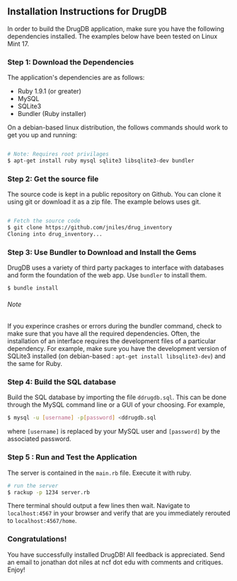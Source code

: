## Installation Instructions for DrugDB

In order to build the DrugDB application, make sure you have the following
dependencies installed.  The examples below have been tested on Linux Mint 17.

### Step 1: Download the Dependencies
The application's dependencies are as follows:
- Ruby 1.9.1 (or greater)
- MySQL
- SQLite3
- Bundler (Ruby installer)

On a debian-based linux distribution, the follows commands should work to get
you up and running:
```bash

# Note: Requires root privilages
$ apt-get install ruby mysql sqlite3 libsqlite3-dev bundler
```

### Step 2: Get the source file
The source code is kept in a public repository on Github.  You can clone it using
git or download it as a zip file.  The example belows uses git.

```bash

# Fetch the source code
$ git clone https://github.com/jniles/drug_inventory
Cloning into drug_inventory...
```
### Step 3: Use Bundler to Download and Install the Gems
DrugDB uses a variety of third party packages to interface with databases
and form the foundation of the web app.  Use `bundler` to install them.

```bash
$ bundle install
```
###### Note
If you experince crashes or errors during the bundler command, check to make
sure that you have all the required dependencies.  Often, the installation of
an interface requires the development files of a particular dependency.  For example,
make sure you have the development version of SQLite3 installed (on debian-based : 
`apt-get install libsqlite3-dev`) and the same for Ruby.


### Step 4: Build the SQL database
Build the SQL database by importing the file `ddrugdb.sql`.  This can be done through
the MySQL command line or a GUI of your choosing.  For example,

```bash
$ mysql -u [username] -p[password] <ddrugdb.sql
```
where `[username]` is replaced by your MySQL user and `[password]` by the associated password.

### Step 5 : Run and Test the Application
The server is contained in the `main.rb` file.  Execute it with ruby.

```bash
# run the server
$ rackup -p 1234 server.rb
```

There terminal should output a few lines then wait.  Navigate to `localhost:4567` in your
browser and verify that are you immediately rerouted to `localhost:4567/home`.

### Congratulations!
You have successfully installed DrugDB!  All feedback is appreciated.  Send an email to 
jonathan dot niles at ncf dot edu with comments and critiques.  Enjoy!
